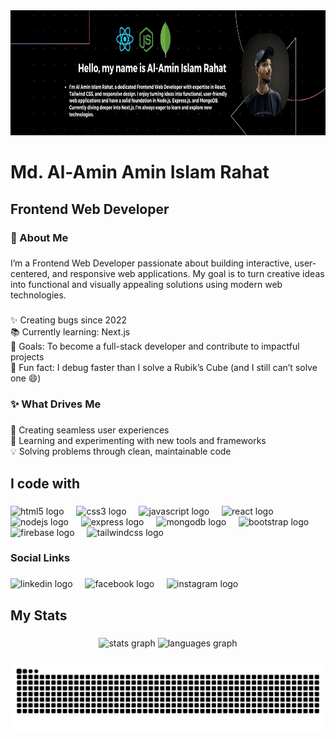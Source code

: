 <div align="center">
  <img height="200" src="https://raw.githubusercontent.com/alaminislamrahat/alaminislamrahat/refs/heads/main/Blue%2C%20Green%2C%20and%20White%20Modern%20Tech%20Web%20Developer%20LinkedIn%20Banner.jpg"  />
</div>

###

<h1 align="left">Md. Al-Amin Amin Islam Rahat</h1>

###

<h2 align="left">Frontend Web Developer</h2>

###

<h3 align="left">🚀 About Me</h3>

###

<p align="left">I’m a Frontend Web Developer passionate about building interactive, user-centered, and responsive web applications. My goal is to turn creative ideas into functional and visually appealing solutions using modern web technologies.</p>

###

<p align="left">✨ Creating bugs since 2022<br>📚 Currently learning: Next.js<br>🎯 Goals: To become a full-stack developer and contribute to impactful projects<br>🎲 Fun fact: I debug faster than I solve a Rubik’s Cube (and I still can’t solve one 😄)</p>

###

<h3 align="left">✨ What Drives Me</h3>

###

<p align="left">🌟 Creating seamless user experiences<br>🚀 Learning and experimenting with new tools and frameworks<br>💡 Solving problems through clean, maintainable code</p>

###

<h2 align="left">I code with</h2>

###

<div align="left">
  <img src="https://cdn.jsdelivr.net/gh/devicons/devicon/icons/html5/html5-original.svg" height="40" alt="html5 logo"  />
  <img width="12" />
  <img src="https://cdn.jsdelivr.net/gh/devicons/devicon/icons/css3/css3-original.svg" height="40" alt="css3 logo"  />
  <img width="12" />
  <img src="https://cdn.jsdelivr.net/gh/devicons/devicon/icons/javascript/javascript-original.svg" height="40" alt="javascript logo"  />
  <img width="12" />
  <img src="https://cdn.jsdelivr.net/gh/devicons/devicon/icons/react/react-original.svg" height="40" alt="react logo"  />
  <img width="12" />
  <img src="https://cdn.jsdelivr.net/gh/devicons/devicon/icons/nodejs/nodejs-original.svg" height="40" alt="nodejs logo"  />
  <img width="12" />
  <img src="https://skillicons.dev/icons?i=express" height="40" alt="express logo"  />
  <img width="12" />
  <img src="https://skillicons.dev/icons?i=mongodb" height="40" alt="mongodb logo"  />
  <img width="12" />
  <img src="https://cdn.jsdelivr.net/gh/devicons/devicon/icons/bootstrap/bootstrap-original.svg" height="40" alt="bootstrap logo"  />
  <img width="12" />
  <img src="https://cdn.jsdelivr.net/gh/devicons/devicon/icons/firebase/firebase-plain.svg" height="40" alt="firebase logo"  />
  <img width="12" />
  <img src="https://skillicons.dev/icons?i=tailwind" height="40" alt="tailwindcss logo"  />
</div>

###

<h3 align="left">Social Links</h3>

###

<div align="left">
  <img src="https://cdn.jsdelivr.net/gh/devicons/devicon/icons/linkedin/linkedin-original.svg" height="40" alt="linkedin logo"  />
  <img width="12" />
  <img src="https://cdn.jsdelivr.net/gh/devicons/devicon/icons/facebook/facebook-original.svg" height="40" alt="facebook logo"  />
  <img width="12" />
  <img src="https://skillicons.dev/icons?i=instagram" height="40" alt="instagram logo"  />
</div>

###

<h2 align="left">My Stats</h2>

###

<div align="center">
  <img src="https://github-readme-stats.vercel.app/api?username=alaminislamrahat&hide_title=false&hide_rank=false&show_icons=true&include_all_commits=true&count_private=true&disable_animations=false&theme=dracula&locale=en&hide_border=false&order=1" height="150" alt="stats graph"  />
  <img src="https://github-readme-stats.vercel.app/api/top-langs?username=alaminislamrahat&locale=en&hide_title=false&layout=compact&card_width=320&langs_count=5&theme=dracula&hide_border=false&order=2" height="150" alt="languages graph"  />
</div>

###

<img src="https://raw.githubusercontent.com/alaminislamrahat/alaminislamrahat/output/snake.svg" alt="Snake animation" />

###
